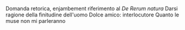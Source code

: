 Domanda retorica, enjambement
riferimento al *De Rerum natura*
Darsi ragione della finitudine dell'uomo 
Dolce amico: interlocutore
Quanto le muse non mi parleranno 
<!--stackedit_data:
eyJoaXN0b3J5IjpbNjIxMTk0NjMzXX0=
-->